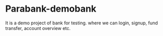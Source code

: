 # Parabank-demobank
It is a demo project of bank for testing. where we can login, signup, fund transfer, account overview etc.
